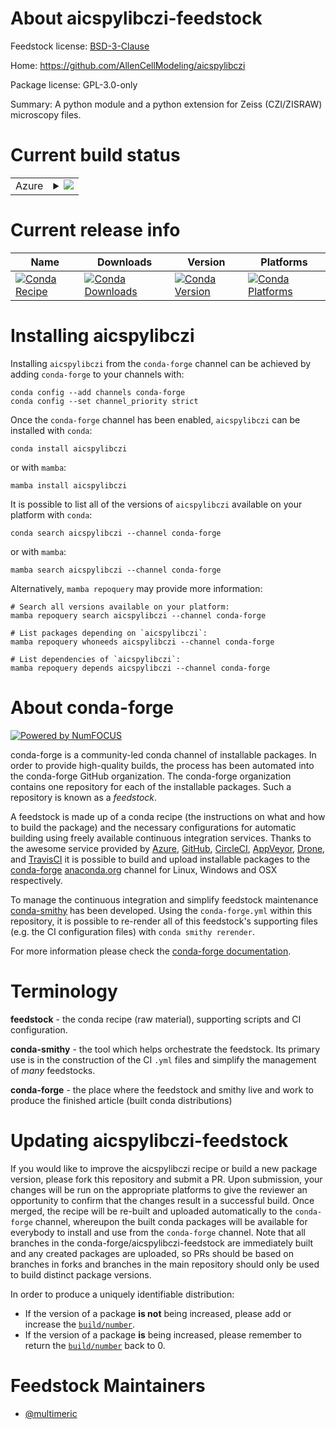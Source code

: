 About aicspylibczi-feedstock
============================

Feedstock license: [BSD-3-Clause](https://github.com/conda-forge/aicspylibczi-feedstock/blob/main/LICENSE.txt)

Home: https://github.com/AllenCellModeling/aicspylibczi

Package license: GPL-3.0-only

Summary: A python module and a python extension for Zeiss (CZI/ZISRAW) microscopy files.

Current build status
====================


<table>
    
  <tr>
    <td>Azure</td>
    <td>
      <details>
        <summary>
          <a href="https://dev.azure.com/conda-forge/feedstock-builds/_build/latest?definitionId=23610&branchName=main">
            <img src="https://dev.azure.com/conda-forge/feedstock-builds/_apis/build/status/aicspylibczi-feedstock?branchName=main">
          </a>
        </summary>
        <table>
          <thead><tr><th>Variant</th><th>Status</th></tr></thead>
          <tbody><tr>
              <td>linux_64_python3.10.____cpython</td>
              <td>
                <a href="https://dev.azure.com/conda-forge/feedstock-builds/_build/latest?definitionId=23610&branchName=main">
                  <img src="https://dev.azure.com/conda-forge/feedstock-builds/_apis/build/status/aicspylibczi-feedstock?branchName=main&jobName=linux&configuration=linux%20linux_64_python3.10.____cpython" alt="variant">
                </a>
              </td>
            </tr><tr>
              <td>linux_64_python3.11.____cpython</td>
              <td>
                <a href="https://dev.azure.com/conda-forge/feedstock-builds/_build/latest?definitionId=23610&branchName=main">
                  <img src="https://dev.azure.com/conda-forge/feedstock-builds/_apis/build/status/aicspylibczi-feedstock?branchName=main&jobName=linux&configuration=linux%20linux_64_python3.11.____cpython" alt="variant">
                </a>
              </td>
            </tr><tr>
              <td>linux_64_python3.12.____cpython</td>
              <td>
                <a href="https://dev.azure.com/conda-forge/feedstock-builds/_build/latest?definitionId=23610&branchName=main">
                  <img src="https://dev.azure.com/conda-forge/feedstock-builds/_apis/build/status/aicspylibczi-feedstock?branchName=main&jobName=linux&configuration=linux%20linux_64_python3.12.____cpython" alt="variant">
                </a>
              </td>
            </tr><tr>
              <td>linux_64_python3.13.____cp313</td>
              <td>
                <a href="https://dev.azure.com/conda-forge/feedstock-builds/_build/latest?definitionId=23610&branchName=main">
                  <img src="https://dev.azure.com/conda-forge/feedstock-builds/_apis/build/status/aicspylibczi-feedstock?branchName=main&jobName=linux&configuration=linux%20linux_64_python3.13.____cp313" alt="variant">
                </a>
              </td>
            </tr><tr>
              <td>linux_64_python3.9.____cpython</td>
              <td>
                <a href="https://dev.azure.com/conda-forge/feedstock-builds/_build/latest?definitionId=23610&branchName=main">
                  <img src="https://dev.azure.com/conda-forge/feedstock-builds/_apis/build/status/aicspylibczi-feedstock?branchName=main&jobName=linux&configuration=linux%20linux_64_python3.9.____cpython" alt="variant">
                </a>
              </td>
            </tr><tr>
              <td>osx_64_python3.10.____cpython</td>
              <td>
                <a href="https://dev.azure.com/conda-forge/feedstock-builds/_build/latest?definitionId=23610&branchName=main">
                  <img src="https://dev.azure.com/conda-forge/feedstock-builds/_apis/build/status/aicspylibczi-feedstock?branchName=main&jobName=osx&configuration=osx%20osx_64_python3.10.____cpython" alt="variant">
                </a>
              </td>
            </tr><tr>
              <td>osx_64_python3.11.____cpython</td>
              <td>
                <a href="https://dev.azure.com/conda-forge/feedstock-builds/_build/latest?definitionId=23610&branchName=main">
                  <img src="https://dev.azure.com/conda-forge/feedstock-builds/_apis/build/status/aicspylibczi-feedstock?branchName=main&jobName=osx&configuration=osx%20osx_64_python3.11.____cpython" alt="variant">
                </a>
              </td>
            </tr><tr>
              <td>osx_64_python3.12.____cpython</td>
              <td>
                <a href="https://dev.azure.com/conda-forge/feedstock-builds/_build/latest?definitionId=23610&branchName=main">
                  <img src="https://dev.azure.com/conda-forge/feedstock-builds/_apis/build/status/aicspylibczi-feedstock?branchName=main&jobName=osx&configuration=osx%20osx_64_python3.12.____cpython" alt="variant">
                </a>
              </td>
            </tr><tr>
              <td>osx_64_python3.13.____cp313</td>
              <td>
                <a href="https://dev.azure.com/conda-forge/feedstock-builds/_build/latest?definitionId=23610&branchName=main">
                  <img src="https://dev.azure.com/conda-forge/feedstock-builds/_apis/build/status/aicspylibczi-feedstock?branchName=main&jobName=osx&configuration=osx%20osx_64_python3.13.____cp313" alt="variant">
                </a>
              </td>
            </tr><tr>
              <td>osx_64_python3.9.____cpython</td>
              <td>
                <a href="https://dev.azure.com/conda-forge/feedstock-builds/_build/latest?definitionId=23610&branchName=main">
                  <img src="https://dev.azure.com/conda-forge/feedstock-builds/_apis/build/status/aicspylibczi-feedstock?branchName=main&jobName=osx&configuration=osx%20osx_64_python3.9.____cpython" alt="variant">
                </a>
              </td>
            </tr><tr>
              <td>win_64_python3.10.____cpython</td>
              <td>
                <a href="https://dev.azure.com/conda-forge/feedstock-builds/_build/latest?definitionId=23610&branchName=main">
                  <img src="https://dev.azure.com/conda-forge/feedstock-builds/_apis/build/status/aicspylibczi-feedstock?branchName=main&jobName=win&configuration=win%20win_64_python3.10.____cpython" alt="variant">
                </a>
              </td>
            </tr><tr>
              <td>win_64_python3.11.____cpython</td>
              <td>
                <a href="https://dev.azure.com/conda-forge/feedstock-builds/_build/latest?definitionId=23610&branchName=main">
                  <img src="https://dev.azure.com/conda-forge/feedstock-builds/_apis/build/status/aicspylibczi-feedstock?branchName=main&jobName=win&configuration=win%20win_64_python3.11.____cpython" alt="variant">
                </a>
              </td>
            </tr><tr>
              <td>win_64_python3.12.____cpython</td>
              <td>
                <a href="https://dev.azure.com/conda-forge/feedstock-builds/_build/latest?definitionId=23610&branchName=main">
                  <img src="https://dev.azure.com/conda-forge/feedstock-builds/_apis/build/status/aicspylibczi-feedstock?branchName=main&jobName=win&configuration=win%20win_64_python3.12.____cpython" alt="variant">
                </a>
              </td>
            </tr><tr>
              <td>win_64_python3.13.____cp313</td>
              <td>
                <a href="https://dev.azure.com/conda-forge/feedstock-builds/_build/latest?definitionId=23610&branchName=main">
                  <img src="https://dev.azure.com/conda-forge/feedstock-builds/_apis/build/status/aicspylibczi-feedstock?branchName=main&jobName=win&configuration=win%20win_64_python3.13.____cp313" alt="variant">
                </a>
              </td>
            </tr><tr>
              <td>win_64_python3.9.____cpython</td>
              <td>
                <a href="https://dev.azure.com/conda-forge/feedstock-builds/_build/latest?definitionId=23610&branchName=main">
                  <img src="https://dev.azure.com/conda-forge/feedstock-builds/_apis/build/status/aicspylibczi-feedstock?branchName=main&jobName=win&configuration=win%20win_64_python3.9.____cpython" alt="variant">
                </a>
              </td>
            </tr>
          </tbody>
        </table>
      </details>
    </td>
  </tr>
</table>

Current release info
====================

| Name | Downloads | Version | Platforms |
| --- | --- | --- | --- |
| [![Conda Recipe](https://img.shields.io/badge/recipe-aicspylibczi-green.svg)](https://anaconda.org/conda-forge/aicspylibczi) | [![Conda Downloads](https://img.shields.io/conda/dn/conda-forge/aicspylibczi.svg)](https://anaconda.org/conda-forge/aicspylibczi) | [![Conda Version](https://img.shields.io/conda/vn/conda-forge/aicspylibczi.svg)](https://anaconda.org/conda-forge/aicspylibczi) | [![Conda Platforms](https://img.shields.io/conda/pn/conda-forge/aicspylibczi.svg)](https://anaconda.org/conda-forge/aicspylibczi) |

Installing aicspylibczi
=======================

Installing `aicspylibczi` from the `conda-forge` channel can be achieved by adding `conda-forge` to your channels with:

```
conda config --add channels conda-forge
conda config --set channel_priority strict
```

Once the `conda-forge` channel has been enabled, `aicspylibczi` can be installed with `conda`:

```
conda install aicspylibczi
```

or with `mamba`:

```
mamba install aicspylibczi
```

It is possible to list all of the versions of `aicspylibczi` available on your platform with `conda`:

```
conda search aicspylibczi --channel conda-forge
```

or with `mamba`:

```
mamba search aicspylibczi --channel conda-forge
```

Alternatively, `mamba repoquery` may provide more information:

```
# Search all versions available on your platform:
mamba repoquery search aicspylibczi --channel conda-forge

# List packages depending on `aicspylibczi`:
mamba repoquery whoneeds aicspylibczi --channel conda-forge

# List dependencies of `aicspylibczi`:
mamba repoquery depends aicspylibczi --channel conda-forge
```


About conda-forge
=================

[![Powered by
NumFOCUS](https://img.shields.io/badge/powered%20by-NumFOCUS-orange.svg?style=flat&colorA=E1523D&colorB=007D8A)](https://numfocus.org)

conda-forge is a community-led conda channel of installable packages.
In order to provide high-quality builds, the process has been automated into the
conda-forge GitHub organization. The conda-forge organization contains one repository
for each of the installable packages. Such a repository is known as a *feedstock*.

A feedstock is made up of a conda recipe (the instructions on what and how to build
the package) and the necessary configurations for automatic building using freely
available continuous integration services. Thanks to the awesome service provided by
[Azure](https://azure.microsoft.com/en-us/services/devops/), [GitHub](https://github.com/),
[CircleCI](https://circleci.com/), [AppVeyor](https://www.appveyor.com/),
[Drone](https://cloud.drone.io/welcome), and [TravisCI](https://travis-ci.com/)
it is possible to build and upload installable packages to the
[conda-forge](https://anaconda.org/conda-forge) [anaconda.org](https://anaconda.org/)
channel for Linux, Windows and OSX respectively.

To manage the continuous integration and simplify feedstock maintenance
[conda-smithy](https://github.com/conda-forge/conda-smithy) has been developed.
Using the ``conda-forge.yml`` within this repository, it is possible to re-render all of
this feedstock's supporting files (e.g. the CI configuration files) with ``conda smithy rerender``.

For more information please check the [conda-forge documentation](https://conda-forge.org/docs/).

Terminology
===========

**feedstock** - the conda recipe (raw material), supporting scripts and CI configuration.

**conda-smithy** - the tool which helps orchestrate the feedstock.
                   Its primary use is in the construction of the CI ``.yml`` files
                   and simplify the management of *many* feedstocks.

**conda-forge** - the place where the feedstock and smithy live and work to
                  produce the finished article (built conda distributions)


Updating aicspylibczi-feedstock
===============================

If you would like to improve the aicspylibczi recipe or build a new
package version, please fork this repository and submit a PR. Upon submission,
your changes will be run on the appropriate platforms to give the reviewer an
opportunity to confirm that the changes result in a successful build. Once
merged, the recipe will be re-built and uploaded automatically to the
`conda-forge` channel, whereupon the built conda packages will be available for
everybody to install and use from the `conda-forge` channel.
Note that all branches in the conda-forge/aicspylibczi-feedstock are
immediately built and any created packages are uploaded, so PRs should be based
on branches in forks and branches in the main repository should only be used to
build distinct package versions.

In order to produce a uniquely identifiable distribution:
 * If the version of a package **is not** being increased, please add or increase
   the [``build/number``](https://docs.conda.io/projects/conda-build/en/latest/resources/define-metadata.html#build-number-and-string).
 * If the version of a package **is** being increased, please remember to return
   the [``build/number``](https://docs.conda.io/projects/conda-build/en/latest/resources/define-metadata.html#build-number-and-string)
   back to 0.

Feedstock Maintainers
=====================

* [@multimeric](https://github.com/multimeric/)

